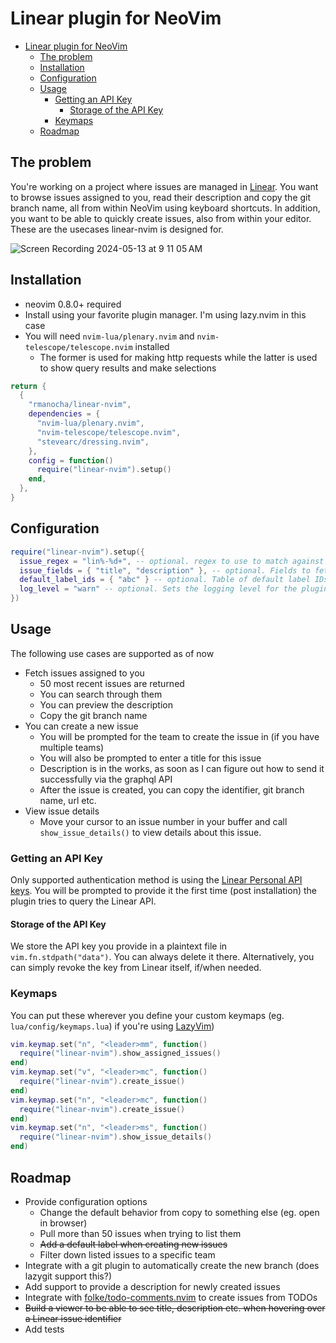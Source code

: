 # Linear plugin for NeoVim

<!--toc:start-->

- [Linear plugin for NeoVim](#linear-plugin-for-neovim)
  - [The problem](#the-problem)
  - [Installation](#installation)
  - [Configuration](#configuration)
  - [Usage](#usage)
    - [Getting an API Key](#getting-an-api-key)
      - [Storage of the API Key](#storage-of-the-api-key)
    - [Keymaps](#keymaps)
  - [Roadmap](#roadmap)
  <!--toc:end-->

## The problem

You're working on a project where issues are managed in [Linear](https://linear.app/karma-horizons).
You want to browse issues assigned to you, read their description and copy the git branch name, all from within
NeoVim using keyboard shortcuts. In addition, you want to be able to quickly create issues, also from within your
editor. These are the usecases linear-nvim is designed for.

![Screen Recording 2024-05-13 at 9 11 05 AM](https://github.com/rmanocha/linear-nvim/assets/4594/e8e7d9ce-89e8-4d87-aa1d-c36479600ba3)

## Installation

- neovim 0.8.0+ required
- Install using your favorite plugin manager. I'm using lazy.nvim in this case
- You will need `nvim-lua/plenary.nvim` and `nvim-telescope/telescope.nvim` installed
  - The former is used for making http requests while the latter is used to show query results and make selections

```lua
return {
  {
    "rmanocha/linear-nvim",
    dependencies = {
      "nvim-lua/plenary.nvim",
      "nvim-telescope/telescope.nvim",
      "stevearc/dressing.nvim",
    },
    config = function()
      require("linear-nvim").setup()
    end,
  },
}
```

## Configuration

```lua
require("linear-nvim").setup({
  issue_regex = "lin%-%d+", -- optional. regex to use to match against the issue number format for your linear workspace
  issue_fields = { "title", "description" }, -- optional. Fields to fetch when viewing issue details for existing or newly created issues
  default_label_ids = { "abc" } -- optional. Table of default label IDs to apply for each new issue created
  log_level = "warn" -- optional. Sets the logging level for the plugin
})
```

## Usage

The following use cases are supported as of now

- Fetch issues assigned to you
  - 50 most recent issues are returned
  - You can search through them
  - You can preview the description
  - Copy the git branch name
- You can create a new issue
  - You will be prompted for the team to create the issue in (if you have multiple teams)
  - You will also be prompted to enter a title for this issue
  - Description is in the works, as soon as I can figure out how to send it successfully via the graphql API
  - After the issue is created, you can copy the identifier, git branch name, url etc.
- View issue details
  - Move your cursor to an issue number in your buffer and call `show_issue_details()` to view details about this issue.

### Getting an API Key

Only supported authentication method is using the [Linear Personal API keys](https://developers.linear.app/docs/graphql/working-with-the-graphql-api#personal-api-keys).
You will be prompted to provide it the first time (post installation) the plugin tries to query the Linear API.

#### Storage of the API Key

We store the API key you provide in a plaintext file in `vim.fn.stdpath("data")`. You can always delete it there. Alternatively, you can simply revoke the key from Linear itself, if/when needed.

### Keymaps

You can put these wherever you define your custom keymaps (eg. `lua/config/keymaps.lua`) if you're using [LazyVim](https://github.com/LazyVim/LazyVim))

```lua
vim.keymap.set("n", "<leader>mm", function()
  require("linear-nvim").show_assigned_issues()
end)
vim.keymap.set("v", "<leader>mc", function()
  require("linear-nvim").create_issue()
end)
vim.keymap.set("n", "<leader>mc", function()
  require("linear-nvim").create_issue()
end)
vim.keymap.set("n", "<leader>ms", function()
  require("linear-nvim").show_issue_details()
end)
```

## Roadmap

- Provide configuration options
  - Change the default behavior from copy to something else (eg. open in browser)
  - Pull more than 50 issues when trying to list them
  - ~~Add a default label when creating new issues~~
  - Filter down listed issues to a specific team
- Integrate with a git plugin to automatically create the new branch (does lazygit support this?)
- Add support to provide a description for newly created issues
- Integrate with [folke/todo-comments.nvim](https://github.com/folke/todo-comments.nvim) to create issues from TODOs
- ~~Build a viewer to be able to see title, description etc. when hovering over a Linear issue identifier~~
- Add tests
